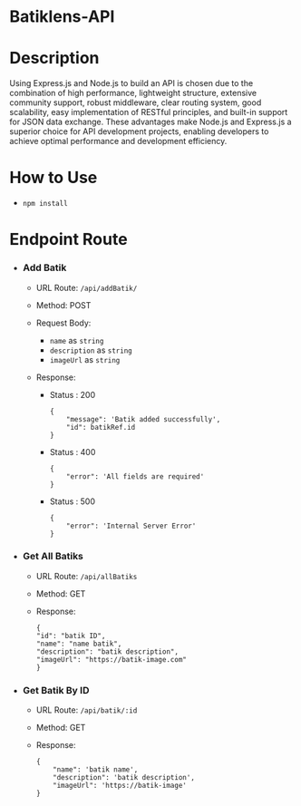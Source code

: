# Batiklens-API

# Description
Using Express.js and Node.js to build an API is chosen due to the combination of high performance, lightweight structure, extensive community support, robust middleware, clear routing system, good scalability, easy implementation of RESTful principles, and built-in support for JSON data exchange. These advantages make Node.js and Express.js a superior choice for API development projects, enabling developers to achieve optimal performance and development efficiency.

# How to Use
- `npm install`

# Endpoint Route

- ### Add Batik

  - URL Route:
    `/api/addBatik/` 

  - Method:
    POST

  - Request Body:

    - `name` as `string`
    - `description` as `string`
    - `imageUrl` as `string`

  - Response:
    - Status : 200
      ```
      {
          "message": 'Batik added successfully',
          "id": batikRef.id 
      }
      ```
    - Status : 400
      ```
      {
          "error": 'All fields are required'
      }
      ```
    - Status : 500
      ```
      {
          "error": 'Internal Server Error'
      }
      ```
  

- ### Get All Batiks

  - URL Route:
    `/api/allBatiks`

  - Method:
    GET

  - Response:
      ```
      {
      "id": "batik ID",
      "name": "name batik",
      "description": "batik description",
      "imageUrl": "https://batik-image.com"
      }
      ```
- ### Get Batik By ID

  - URL Route:
    `/api/batik/:id` 

  - Method:
    GET

  - Response:
      ```
      {
          "name": 'batik name',
          "description": 'batik description',
          "imageUrl": 'https://batik-image'
      }
      ```
